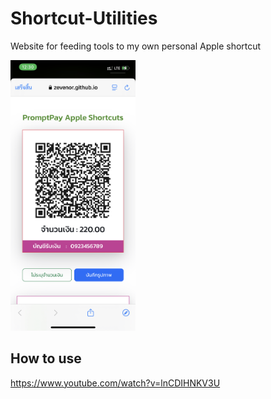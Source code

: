 # Shortcut-Utilities
Website for feeding tools to my own personal Apple shortcut

<img src="https://github.com/ZeveNor/Shortcut-Utilities/blob/main/img/img.png?raw=true" width="200">

## How to use
https://www.youtube.com/watch?v=lnCDIHNKV3U

